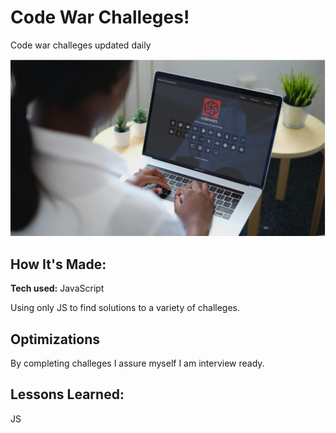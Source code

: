 # Code War Challeges!
Code war challeges updated daily

![alt tag](downloads.png)

## How It's Made:

**Tech used:**  JavaScript

Using only JS to find solutions to a variety of challeges. 

## Optimizations

By completing challeges I assure myself I am interview ready. 

## Lessons Learned:

JS
